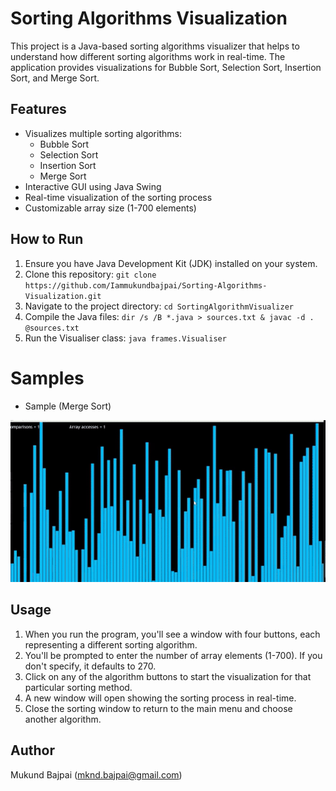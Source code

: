 # Sorting Algorithms Visualization

This project is a Java-based sorting algorithms visualizer that helps to understand how different sorting algorithms work in real-time. The application provides visualizations for Bubble Sort, Selection Sort, Insertion Sort, and Merge Sort.

## Features

* Visualizes multiple sorting algorithms:
  - Bubble Sort
  - Selection Sort
  - Insertion Sort
  - Merge Sort
* Interactive GUI using Java Swing
* Real-time visualization of the sorting process
* Customizable array size (1-700 elements)

## How to Run

1. Ensure you have Java Development Kit (JDK) installed on your system.
2. Clone this repository: ```git clone https://github.com/Iammukundbajpai/Sorting-Algorithms-Visualization.git```
3. Navigate to the project directory: ```cd SortingAlgorithmVisualizer```
4. Compile the Java files: ```dir /s /B *.java > sources.txt & javac -d . @sources.txt```
5. Run the Visualiser class: ```java frames.Visualiser```

# Samples

- Sample (Merge Sort)


![](images/Flashback-Jul22202406_02_51-ezgif.com-video-to-gif-converter.gif)

## Usage

1. When you run the program, you'll see a window with four buttons, each representing a different sorting algorithm.
2. You'll be prompted to enter the number of array elements (1-700). If you don't specify, it defaults to 270.
3. Click on any of the algorithm buttons to start the visualization for that particular sorting method.
4. A new window will open showing the sorting process in real-time.
5. Close the sorting window to return to the main menu and choose another algorithm.

## Author

Mukund Bajpai (mknd.bajpai@gmail.com)
